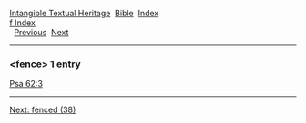 [Intangible Textual Heritage](../../index)  [Bible](../index) 
[Index](index)   
[f Index](_f_)  
  [Previous](c04185)  [Next](c04187) 

------------------------------------------------------------------------

### &lt;fence&gt; 1 entry

[Psa 62:3](../kjv/psa062.htm#003)  

------------------------------------------------------------------------

[Next: fenced (38)](c04187)
